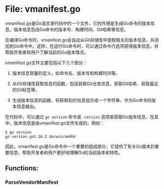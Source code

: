 # File: vmanifest.go

vmanifest.go是Go语言源代码中的一个文件，它的作用是生成Go命令的版本信息。版本信息包括Go命令的版本号、构建时间、Git哈希等信息。

在编译Go命令时，vmanifest.go会自动从Git存储库中提取相关的版本信息，并添加到Go命令中。这样，在运行Go命令时，可以通过命令行选项获得版本信息，并帮助开发者和用户了解当前的Go版本情况。

vmanifest.go文件主要包括以下几个部分：

1. 版本信息常量的定义，如命令名、版本号和构建时间等。

2. 从Git存储库获取信息的函数，包括获取Git仓库信息、获取Git哈希、获取最近的Git标签等。

3. 生成版本信息的函数，将获取到的信息组合成一个字符串，作为Go命令的版本信息输出。

在代码中，可以通过 `go version` 命令或 `-version` 选项来获取Go版本信息。在其中，版本信息是由vmanifest.go文件生成的。例如：

```
$ go version
go version go1.16.3 darwin/amd64
```

因此，vmanifest.go是Go命令中一个重要的组成部分，它提供了有关Go版本的重要信息，帮助开发者和用户更好地理解Go的当前版本和特性。

## Functions:

### ParseVendorManifest






